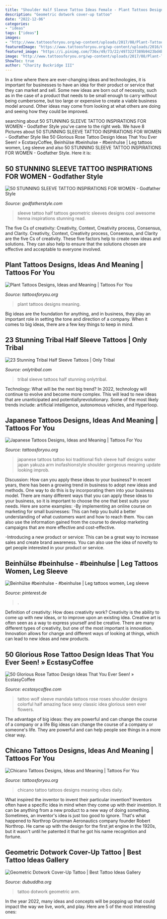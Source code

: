 ```yaml
---
title: "Shoulder Half Sleeve Tattoo Ideas Female - Plant Tattoos Designs, Ideas And Meaning"
description: "Geometric dotwork cover-up tattoo"
date: "2022-12-06"
categories:
- "ideas"
tags: ["ideas"]
images:
- "http://www.tattoosforyou.org/wp-content/uploads/2017/08/Plant-Tattoos-Pictures.jpg"
featuredImage: "https://www.tattoosforyou.org/wp-content/uploads/2016/05/Tattoo-Chicano.jpg"
featured_image: "https://i.pinimg.com/736x/49/73/22/497322f389b9423bd4b062118f56f59e.jpg"
image: "http://www.tattoosforyou.org/wp-content/uploads/2017/08/Plant-Tattoos-Pictures.jpg"
ShowToc: true
author: "Charity Buckridge III"
---
```



In a time where there are ever-changing ideas and technologies, it is important for businesses to have an idea for their product or service that they can market and sell. Some new ideas are born out of necessity, such as in the case of a product that needs to be small enough to carry without being cumbersome, but too large or expensive to create a viable business model around. Other ideas may come from looking at what others are doing and seeing how they could be improved.

	

		
searching about 50 STUNNING SLEEVE TATTOO INSPIRATIONS FOR WOMEN - Godfather Style you've came to the right web. We have 8 Pictures about 50 STUNNING SLEEVE TATTOO INSPIRATIONS FOR WOMEN - Godfather Style like 50 Glorious Rose Tattoo Design Ideas That You Ever Seen! » EcstasyCoffee, Beinhülse #beinhulse - #beinhulse | Leg tattoos women, Leg sleeve and also 50 STUNNING SLEEVE TATTOO INSPIRATIONS FOR WOMEN - Godfather Style. Here it is:
		
    
## 50 STUNNING SLEEVE TATTOO INSPIRATIONS FOR WOMEN - Godfather Style

<img loading=lazy src="http://godfatherstyle.com/wp-content/uploads/2016/02/Half-Sleeve-Tattoo-Woman1.jpg" onerror="this.onerror=null;this.src='https://tse1.mm.bing.net/th?id=OIP.4zDo9gTl9SYOASdG75KKMAHaK4&amp;pid=15.1';" alt="50 STUNNING SLEEVE TATTOO INSPIRATIONS FOR WOMEN - Godfather Style">

_Source: godfatherstyle.com_

>sleeve tattoo half tattoos geometric sleeves designs cool awesome henna inspirations stunning read. 

	

The five Cs of creativity: Creativity, Context, Creativity process, Consensus, and Clarity.
Creativity, Context, Creativity process, Consensus, and Clarity are the five Cs of creativity. These five factors help to create new ideas and solutions. They can also help to ensure that the solutions chosen are effective and acceptable to everyone involved.

    
## Plant Tattoos Designs, Ideas And Meaning | Tattoos For You

<img loading=lazy src="http://www.tattoosforyou.org/wp-content/uploads/2017/08/Plant-Tattoos-Pictures.jpg" onerror="this.onerror=null;this.src='https://tse4.mm.bing.net/th?id=OIP.ef1eP2mjBqlikbhRZ5I9ZAHaLH&amp;pid=15.1';" alt="Plant Tattoos Designs, Ideas and Meaning | Tattoos For You">

_Source: tattoosforyou.org_

>plant tattoos designs meaning. 

	

Big ideas are the foundation for anything, and in business, they play an important role in setting the tone and direction of a company. When it comes to big ideas, there are a few key things to keep in mind. 

    
## 23 Stunning Tribal Half Sleeve Tattoos | Only Tribal

<img loading=lazy src="http://www.onlytribal.com/wp-content/uploads/2015/12/Tribal-Half-Sleeve-Tattoos.jpg" onerror="this.onerror=null;this.src='https://tse4.mm.bing.net/th?id=OIP.wE3TK4EQSYHO-oNX-bw0dwHaKJ&amp;pid=15.1';" alt="23 Stunning Tribal Half Sleeve Tattoos | Only Tribal">

_Source: onlytribal.com_

>tribal sleeve tattoos half stunning onlytribal. 

	

Technology: What will be the next big trend?
In 2022, technology will continue to evolve and become more complex. This will lead to new ideas that are unanticipated and potentiallyrevolutionary. Some of the most likely trends include: artificial intelligence, autonomous vehicles, and Hyperloop.

    
## Japanese Tattoos Designs, Ideas And Meaning | Tattoos For You

<img loading=lazy src="http://www.tattoosforyou.org/wp-content/uploads/2013/09/Japanese-Half-Sleeve-Tattoos.jpg" onerror="this.onerror=null;this.src='https://tse3.mm.bing.net/th?id=OIP.TYW5XVCpoxdlYwLwWnXxlAHaLK&amp;pid=15.1';" alt="Japanese Tattoos Designs, Ideas and Meaning | Tattoos For You">

_Source: tattoosforyou.org_

>japanese tattoos tattoo koi traditional fish sleeve half designs water japan yakuza arm inofashionstyle shoulder gorgeous meaning update looking improb. 

	

Discussion: How can you apply these ideas to your business?
In recent years, there has been a growing trend in business to adopt new ideas and methods. One way to do this is by incorporating them into your business model. There are many different ways that you can apply these ideas to your business, so it is important to choose the one that best suits your needs. Here are some examples: 
-By implementing an online course on marketing for small businesses: This can help you build a better understanding of what customers want and how to reach them. You can also use the information gained from the course to develop marketing campaigns that are more effective and cost-effective. 

-Introducing a new product or service: This can be a great way to increase sales and create brand awareness. You can also use the idea of novelty to get people interested in your product or service.

    
## Beinhülse #beinhulse - #beinhulse | Leg Tattoos Women, Leg Sleeve

<img loading=lazy src="https://i.pinimg.com/736x/49/73/22/497322f389b9423bd4b062118f56f59e.jpg" onerror="this.onerror=null;this.src='https://tse2.mm.bing.net/th?id=OIP.H2bBvzARIZcR4mVENudScwHaNK&amp;pid=15.1';" alt="Beinhülse #beinhulse - #beinhulse | Leg tattoos women, Leg sleeve">

_Source: pinterest.de_

>. 

	

Definition of creativity: How does creativity work?
Creativity is the ability to come up with new ideas, or to improve upon an existing idea. Creative art is often seen as a way to express yourself and be creative. There are many different types of creativity, but one of the most important is innovation. Innovation allows for change and different ways of looking at things, which can lead to new ideas and new products.

    
## 50 Glorious Rose Tattoo Design Ideas That You Ever Seen! » EcstasyCoffee

<img loading=lazy src="https://i2.wp.com/www.ecstasycoffee.com/wp-content/uploads/2016/09/Beautiful-half-sleeve-wolf-and-red-roses-and-mandala..jpg" onerror="this.onerror=null;this.src='https://tse3.mm.bing.net/th?id=OIP.koOwZtxm1WGxFLKQV5_-aQAAAA&amp;pid=15.1';" alt="50 Glorious Rose Tattoo Design Ideas That You Ever Seen! » EcstasyCoffee">

_Source: ecstasycoffee.com_

>tattoo wolf sleeve mandala tattoos rose roses shoulder designs colorful half amazing face sexy classic idea glorious seen ever flowers. 

	

The advantage of big ideas: they are powerful and can change the course of a company or a life
Big ideas can change the course of a company or someone's life. They are powerful and can help people see things in a more clear way.

    
## Chicano Tattoos Designs, Ideas And Meaning | Tattoos For You

<img loading=lazy src="https://www.tattoosforyou.org/wp-content/uploads/2016/05/Tattoo-Chicano.jpg" onerror="this.onerror=null;this.src='https://tse4.mm.bing.net/th?id=OIP.fNqQLuWu67GY-nYGPWqwlgHaJ7&amp;pid=15.1';" alt="Chicano Tattoos Designs, Ideas and Meaning | Tattoos For You">

_Source: tattoosforyou.org_

>chicano tattoo tattoos designs meaning vibes daily. 

	

What inspired the inventor to invent their particular invention?
Inventors often have a specific idea in mind when they come up with their invention. It can be anything from a new product to a new way of doing something. Sometimes, an inventor's idea is just too good to ignore. That's what happened to Northrop Grumman Aeronautics company founder Robert Northrop. He came up with the design for the first jet engine in the 1920s, but it wasn't until he patented it that he got his name recognition and fortune.

    
## Geometric Dotwork Cover-Up Tattoo | Best Tattoo Ideas Gallery

<img loading=lazy src="http://www.dubuddha.org/wp-content/uploads/2017/05/Geometric-Dotwork-Cover-Up-Tattoo-by-Luke-Docwork-728x910.jpg" onerror="this.onerror=null;this.src='https://tse2.mm.bing.net/th?id=OIP.DjluHpgPGbYchatrDsDg1wHaJQ&amp;pid=15.1';" alt="Geometric Dotwork Cover-Up Tattoo | Best Tattoo Ideas Gallery">

_Source: dubuddha.org_

>tattoo dotwork geometric arm. 

	

In the year 2022, many ideas and concepts will be popping up that could impact the way we live, work, and play. Here are 5 of the most interesting ones:

